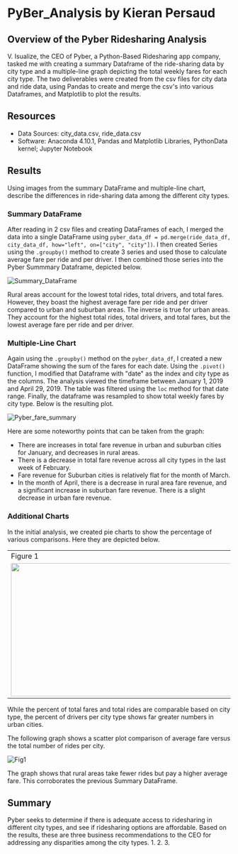 # PyBer_Analysis by Kieran Persaud

## Overview of the Pyber Ridesharing Analysis
V. Isualize, the CEO of Pyber, a Python-Based Ridesharing app company, tasked me with creating a summary Dataframe of the ride-sharing data by city type and a multiple-line graph depicting the total weekly fares for each city type. The two deliverables were created from the csv files for city data and ride data, using Pandas to create and merge the csv's into various Dataframes, and Matplotlib to plot the results.

## Resources
- Data Sources: city_data.csv, ride_data.csv
- Software: Anaconda 4.10.1, Pandas and Matplotlib Libraries, PythonData kernel; Jupyter Notebook
 
## Results
Using images from the summary DataFrame and multiple-line chart, describe the differences in ride-sharing data among the different city types.

### Summary DataFrame
After reading in 2 csv files and creating DataFrames of each, I merged the data into a single DataFrame using 
```pyber_data_df = pd.merge(ride_data_df, city_data_df, how="left", on=["city", "city"])```. I then created Series using the ```.groupby()``` method to create 3 series and used those to calculate average fare per ride and per driver.
I then combined those series into the Pyber Summmary Dataframe, depicted below.

![Summary_DataFrame](https://user-images.githubusercontent.com/84286467/126079186-e9fabfd9-c394-44c4-a1f9-14e87b8b3607.PNG)

Rural areas account for the lowest total rides, total drivers, and total fares. However, they boast the highest average fare per ride and per driver compared to urban and suburban areas. The inverse is true for urban areas. They account for the highest total rides, total drivers, and total fares, but the lowest average fare per ride and per driver.

### Multiple-Line Chart
Again using the ```.groupby()``` method on the ```pyber_data_df```, I created a new DataFrame showing the sum of the fares for each date. Using the ```.pivot()``` function, I modified that Dataframe with "date" as the index and city type as the columns. The analysis viewed the timeframe between January 1, 2019 and April 29, 2019. The table was filtered using the ```loc``` method for that date range. Finally, the dataframe was resampled to show total weekly fares by city type. Below is the resulting plot.

![Pyber_fare_summary](https://user-images.githubusercontent.com/84286467/126079765-35844a83-0e1a-4ecc-9725-2445e2e29856.png)

Here are some noteworthy points that can be taken from the graph:
- There are increases in total fare revenue in urban and suburban cities for January, and decreases in rural areas. 
- There is a decrease in total fare revenue across all city types in the last week of February.
- Fare revenue for Suburban cities is relatively flat for the month of March.
- In the month of April, there is a decrease in rural area fare revenue, and a significant increase in suburban fare revenue. There is a slight decrease in urban fare revenue.

### Additional Charts
In the initial analysis, we created pie charts to show the percentage of various comparisons. Here they are depicted below.

<table>
  <tr>
    <td>Figure 1</td>
   <td>Figure 2</td>
    <td>Figure 3</td>
  </tr>
  <tr>
    <td><img src="https://user-images.githubusercontent.com/84286467/126081144-c23242f0-13e4-49dd-a08c-0b99e66fdded.png" width=720 height=300></td>
    <td><img src="https://user-images.githubusercontent.com/84286467/126081147-c68afe5e-4f00-48ee-828c-8d2f6de607ed.png" width=720 height=300></td>
    <td><img src="https://user-images.githubusercontent.com/84286467/126081148-30be3f6e-fc30-484d-ba26-0d85af67528e.png" width=720 height=300></td>
  </tr>
 </table>

While the percent of total fares and total rides are comparable based on city type, the percent of drivers per city type shows far greater numbers in urban cities. 
 
The following graph shows a scatter plot comparison of average fare versus the total number of rides per city.

![Fig1](https://user-images.githubusercontent.com/84286467/126081403-726fe9ea-2b6d-4019-8000-d08bc6b9c4d0.png)

The graph shows that rural areas take fewer rides but pay a higher average fare. This corroborates the previous Summary DataFrame.

## Summary
Pyber seeks to determine if there is adequate access to ridesharing in different city types, and see if ridesharing options are affordable. Based on the results, these are three business recommendations to the CEO for addressing any disparities among the city types.
1.
2.
3. 
